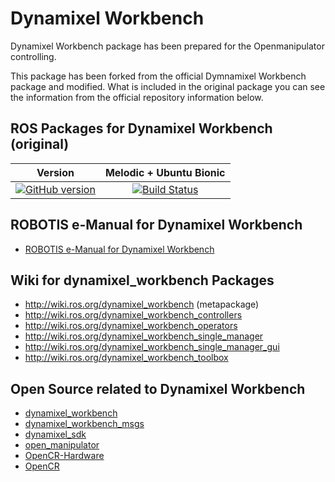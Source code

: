 # Dynamixel Workbench

Dynamixel Workbench package has been prepared for the Openmanipulator controlling.

This package has been forked from the official Dymnamixel Workbench package and modified.
What is included in the original package you can see the information from the official repository information below.


## ROS Packages for Dynamixel Workbench (original)
|Version|Melodic + Ubuntu Bionic|
|:---:|:---:|
|[![GitHub version](https://badge.fury.io/gh/ROBOTIS-GIT%2Fdynamixel-workbench.svg)](https://badge.fury.io/gh/ROBOTIS-GIT%2Fdynamixel-workbench)|[![Build Status](https://travis-ci.org/ROBOTIS-GIT/dynamixel-workbench.svg?branch=melodic-devel)](https://travis-ci.org/ROBOTIS-GIT/dynamixel-workbench)|

## ROBOTIS e-Manual for Dynamixel Workbench
- [ROBOTIS e-Manual for Dynamixel Workbench](http://emanual.robotis.com/docs/en/software/dynamixel/dynamixel_workbench/)

## Wiki for dynamixel_workbench Packages
- http://wiki.ros.org/dynamixel_workbench (metapackage)
- http://wiki.ros.org/dynamixel_workbench_controllers
- http://wiki.ros.org/dynamixel_workbench_operators
- http://wiki.ros.org/dynamixel_workbench_single_manager
- http://wiki.ros.org/dynamixel_workbench_single_manager_gui
- http://wiki.ros.org/dynamixel_workbench_toolbox

## Open Source related to Dynamixel Workbench
- [dynamixel_workbench](https://github.com/ROBOTIS-GIT/dynamixel-workbench)
- [dynamixel_workbench_msgs](https://github.com/ROBOTIS-GIT/dynamixel-workbench-msgs)
- [dynamixel_sdk](https://github.com/ROBOTIS-GIT/DynamixelSDK)
- [open_manipulator](https://github.com/ROBOTIS-GIT/open_manipulator)
- [OpenCR-Hardware](https://github.com/ROBOTIS-GIT/OpenCR-Hardware)
- [OpenCR](https://github.com/ROBOTIS-GIT/OpenCR)

